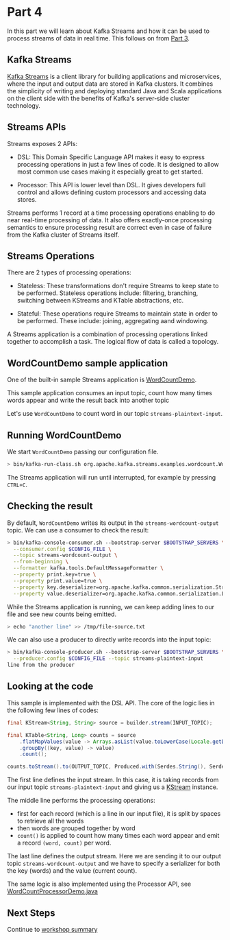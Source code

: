 # Part 4

In this part we will learn about Kafka Streams and how it can be used to process streams of data in real time. This follows on from [Part 3](../part3/README.md).

## Kafka Streams

[Kafka Streams](https://kafka.apache.org/documentation/streams/) is a client library for building applications and microservices, where the input and output data are stored in Kafka clusters. It combines the simplicity of writing and deploying standard Java and Scala applications on the client side with the benefits of Kafka's server-side cluster technology.

## Streams APIs

Streams exposes 2 APIs:

- DSL: This Domain Specific Language API makes it easy to express processing operations in just a few lines of code. It is designed to allow most common use cases making it especially great to get started.

- Processor: This API is lower level than DSL. It gives developers full control and allows defining custom processors and accessing data stores.

Streams performs 1 record at a time processing operations enabling to do near real-time processing of data. It also offers exactly-once processing semantics to ensure processing result are correct even in case of failure from the Kafka cluster of Streams itself.

## Streams Operations

There are 2 types of processing operations:

- Stateless: These transformations don't require Streams to keep state to be performed. Stateless operations include: filtering, branching, switching between KStreams and KTable abstractions, etc.

- Stateful: These operations require Streams to maintain state in order to be performed. These include: joining, aggregating aand windowing.

A Streams application is a combination of processing operations linked together to accomplish a task. The logical flow of data is called a topology.

## WordCountDemo sample application

One of the built-in sample Streams application is [WordCountDemo](https://github.com/apache/kafka/blob/2.5/streams/examples/src/main/java/org/apache/kafka/streams/examples/wordcount/WordCountDemo.java).

This sample application consumes an input topic, count how many times words appear and write the result back into another topic

Let's use `WordCountDemo` to count word in our topic `streams-plaintext-input`.


## Running WordCountDemo

We start `WordCountDemo` passing our configuration file.

```sh
> bin/kafka-run-class.sh org.apache.kafka.streams.examples.wordcount.WordCountDemo $CONFIG_FILE
```

The Streams application will run until interrupted, for example by pressing `CTRL+C`.

## Checking the result

By default, `WordCountDemo` writes its output in the `streams-wordcount-output` topic. We can use a consumer to check the result:
```sh
> bin/kafka-console-consumer.sh --bootstrap-server $BOOTSTRAP_SERVERS \
  --consumer.config $CONFIG_FILE \
  --topic streams-wordcount-output \
  --from-beginning \
  --formatter kafka.tools.DefaultMessageFormatter \
  --property print.key=true \
  --property print.value=true \
  --property key.deserializer=org.apache.kafka.common.serialization.StringDeserializer \
  --property value.deserializer=org.apache.kafka.common.serialization.LongDeserializer
```

While the Streams application is running, we can keep adding lines to our file and see new counts being emitted. 

```sh
> echo "another line" >> /tmp/file-source.txt
```

We can also use a producer to directly write records into the input topic:

```sh
> bin/kafka-console-producer.sh --bootstrap-server $BOOTSTRAP_SERVERS \
  --producer.config $CONFIG_FILE --topic streams-plaintext-input
line from the producer
```

## Looking at the code

This sample is implemented with the DSL API. The core of the logic lies in the following few lines of codes:

```java
final KStream<String, String> source = builder.stream(INPUT_TOPIC);

final KTable<String, Long> counts = source
    .flatMapValues(value -> Arrays.asList(value.toLowerCase(Locale.getDefault()).split(" ")))
    .groupBy((key, value) -> value)
    .count();

counts.toStream().to(OUTPUT_TOPIC, Produced.with(Serdes.String(), Serdes.Long()));
```

The first line defines the input stream. In this case, it is taking records from our input topic `streams-plaintext-input` and giving us a [KStream](http://kafka.apache.org/25/javadoc/org/apache/kafka/streams/kstream/KStream.html) instance. 

The middle line performs the processing operations:
 - first for each record (which is a line in our input file), it is split by spaces to retrieve all the words
 - then words are grouped together by word
 - `count()` is applied to count how many times each word appear and emit a record `(word, count)` per word.

The last line defines the output stream. Here we are sending it to our output topic `streams-wordcount-output` and we have to specify a serializer for both the key (words) and the value (current count).

The same logic is also implemented using the Processor API, see [WordCountProcessorDemo.java](https://github.com/apache/kafka/blob/trunk/streams/examples/src/main/java/org/apache/kafka/streams/examples/wordcount/WordCountProcessorDemo.java)

## Next Steps

Continue to [workshop summary](../part4/summary.md)
